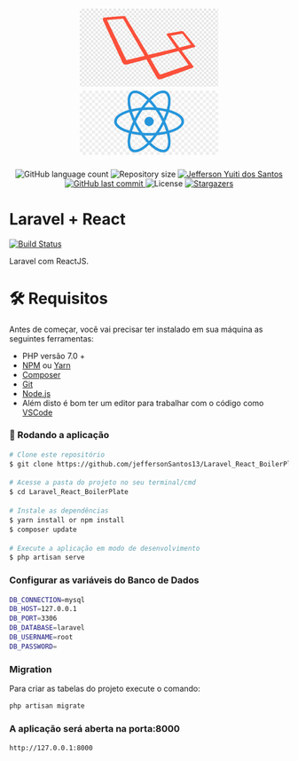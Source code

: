 <h1 align="center">
  <img alt="Laravel" title="Laravel" src="assets/laravel_logo.png" width="250" />

  <img alt="React" title="React" src="assets/react_logo.png" width="250" />
</h1>

<p align="center">
  <img alt="GitHub language count" src="https://img.shields.io/github/languages/count/jeffersonSantos13/Laravel_React_BoilerPlate?color=%2304D361">

  <img alt="Repository size" src="https://img.shields.io/github/repo-size/jeffersonSantos13/Laravel_React_BoilerPlate">

  <a href="https://www.linkedin.com/in/lucasdeveloperti/">
    <img alt="Jefferson Yuiti dos Santos" src="https://img.shields.io/badge/made%20by-Jefferson Santos-%2304D361">
  </a>

  <a href="https://github.com/jeffersonSantos13/Laravel_React_BoilerPlate/commits/master">
    <img alt="GitHub last commit" src="https://img.shields.io/github/last-commit/jeffersonSantos13/Laravel_React_BoilerPlate">
  </a>

  <img alt="License" src="https://img.shields.io/badge/license-MIT-brightgreen">

   <a href="https://github.com/jeffersonSantos13/Laravel_React_BoilerPlate/stargazers">
    <img alt="Stargazers" src="https://img.shields.io/github/stars/jeffersonSantos13/Laravel_React_BoilerPlate?style=social">
  </a>
</p>

# Laravel + React

[![Build Status](https://travis-ci.org/joemccann/dillinger.svg?branch=master)](https://travis-ci.org/joemccann/dillinger)

Laravel com ReactJS.
# 🛠 Requisitos
Antes de começar, você vai precisar ter instalado em sua máquina as seguintes ferramentas:

  - PHP versão 7.0 +
  - [NPM](https://www.npmjs.com/get-npm) ou [Yarn](https://yarnpkg.com/)
  - [Composer](https://getcomposer.org/) 
  - [Git](https://git-scm.com)
  - [Node.js](https://nodejs.org/en/)
  - Além disto é bom ter um editor para trabalhar com o código como [VSCode](https://code.visualstudio.com/)

### 🧭 Rodando a aplicação

```bash
# Clone este repositório
$ git clone https://github.com/jeffersonSantos13/Laravel_React_BoilerPlate.git

# Acesse a pasta do projeto no seu terminal/cmd
$ cd Laravel_React_BoilerPlate

# Instale as dependências
$ yarn install or npm install
$ composer update

# Execute a aplicação em modo de desenvolvimento
$ php artisan serve
```

### Configurar as variáveis do Banco de Dados

```sh
DB_CONNECTION=mysql
DB_HOST=127.0.0.1
DB_PORT=3306
DB_DATABASE=laravel
DB_USERNAME=root
DB_PASSWORD=
```

### Migration
Para criar as tabelas do projeto execute o comando:

```bash
php artisan migrate
```

### A aplicação será aberta na porta:8000

```sh
http://127.0.0.1:8000
```

